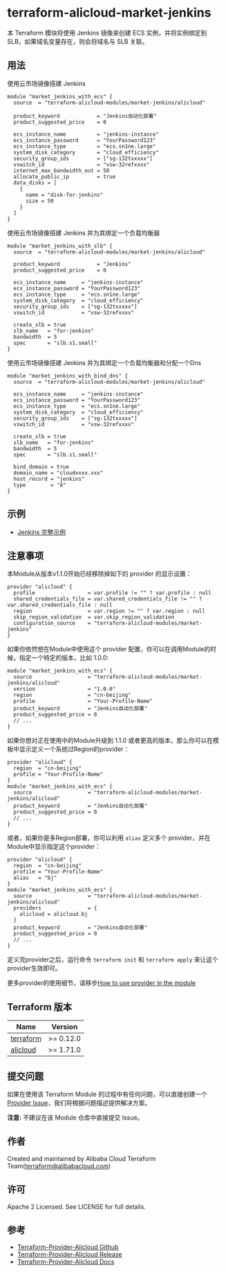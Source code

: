 terraform-alicloud-market-jenkins
=====================================================================

本 Terraform 模块将使用 Jenkins 镜像来创建 ECS 实例，并将实例绑定到 SLB，如果域名变量存在，则会将域名与 SLB 关联。

## 用法

使用云市场镜像搭建 Jenkins

```hcl
module "market_jenkins_with_ecs" {
  source  = "terraform-alicloud-modules/market-jenkins/alicloud"

  product_keyword            = "Jenkins自动化部署"
  product_suggested_price    = 0
  
  ecs_instance_name          = "jenkins-instance"
  ecs_instance_password      = "YourPassword123"
  ecs_instance_type          = "ecs.sn1ne.large"
  system_disk_category       = "cloud_efficiency"
  security_group_ids         = ["sg-132txxxxx"]
  vswitch_id                 = "vsw-32refxxxx"
  internet_max_bandwidth_out = 50
  allocate_public_ip         = true
  data_disks = [
    {
      name = "disk-for-jenkins"
      size = 50
    }
  ]
}
```

使用云市场镜像搭建 Jenkins 并为其绑定一个负载均衡器

```hcl
module "market_jenkins_with_slb" {
  source  = "terraform-alicloud-modules/market-jenkins/alicloud"

  product_keyword            = "Jenkins"
  product_suggested_price    = 0
  
  ecs_instance_name     = "jenkins-instance"
  ecs_instance_password = "YourPassword123"
  ecs_instance_type     = "ecs.sn1ne.large"
  system_disk_category  = "cloud_efficiency"
  security_group_ids    = ["sg-132txxxxx"]
  vswitch_id            = "vsw-32refxxxx"

  create_slb = true
  slb_name   = "for-jenkins"
  bandwidth  = 5
  spec       = "slb.s1.small"
}
```

使用云市场镜像搭建 Jenkins 并为其绑定一个负载均衡器和分配一个Dns

```hcl
module "market_jenkins_with_bind_dns" {
  source  = "terraform-alicloud-modules/market-jenkins/alicloud"

  ecs_instance_name     = "jenkins-instance"
  ecs_instance_password = "YourPassword123"
  ecs_instance_type     = "ecs.sn1ne.large"
  system_disk_category  = "cloud_efficiency"
  security_group_ids    = ["sg-132txxxxx"]
  vswitch_id            = "vsw-32refxxxx"

  create_slb = true
  slb_name   = "for-jenkins"
  bandwidth  = 5
  spec       = "slb.s1.small"

  bind_domain = true
  domain_name = "cloudxxxx.xxx"
  host_record = "jenkins"
  type        = "A"
}
```

## 示例

* [Jenkins 完整示例](https://github.com/terraform-alicloud-modules/terraform-alicloud-market-jenkins/tree/master/examples/complete)

## 注意事项
本Module从版本v1.1.0开始已经移除掉如下的 provider 的显示设置：

```hcl
provider "alicloud" {
  profile                 = var.profile != "" ? var.profile : null
  shared_credentials_file = var.shared_credentials_file != "" ? var.shared_credentials_file : null
  region                  = var.region != "" ? var.region : null
  skip_region_validation  = var.skip_region_validation
  configuration_source    = "terraform-alicloud-modules/market-jenkins"
}
```

如果你依然想在Module中使用这个 provider 配置，你可以在调用Module的时候，指定一个特定的版本，比如 1.0.0:

```hcl
module "market_jenkins_with_ecs" {
  source                  = "terraform-alicloud-modules/market-jenkins/alicloud"
  version                 = "1.0.0"
  region                  = "cn-beijing"
  profile                 = "Your-Profile-Name"
  product_keyword         = "Jenkins自动化部署"
  product_suggested_price = 0
  // ...
}
```

如果你想对正在使用中的Module升级到 1.1.0 或者更高的版本，那么你可以在模板中显示定义一个系统过Region的provider：
```hcl
provider "alicloud" {
  region  = "cn-beijing"
  profile = "Your-Profile-Name"
}
module "market_jenkins_with_ecs" {
  source                  = "terraform-alicloud-modules/market-jenkins/alicloud"
  product_keyword         = "Jenkins自动化部署"
  product_suggested_price = 0
  // ...
}
```
或者，如果你是多Region部署，你可以利用 `alias` 定义多个 provider，并在Module中显示指定这个provider：

```hcl
provider "alicloud" {
  region  = "cn-beijing"
  profile = "Your-Profile-Name"
  alias   = "bj"
}
module "market_jenkins_with_ecs" {
  source                  = "terraform-alicloud-modules/market-jenkins/alicloud"
  providers               = {
    alicloud = alicloud.bj
  }
  product_keyword         = "Jenkins自动化部署"
  product_suggested_price = 0
  // ...
}
```

定义完provider之后，运行命令 `terraform init` 和 `terraform apply` 来让这个provider生效即可。

更多provider的使用细节，请移步[How to use provider in the module](https://www.terraform.io/docs/language/modules/develop/providers.html#passing-providers-explicitly)

## Terraform 版本

| Name | Version |
|------|---------|
| <a name="requirement_terraform"></a> [terraform](#requirement\_terraform) | >= 0.12.0 |
| <a name="requirement_alicloud"></a> [alicloud](#requirement\_alicloud) | >= 1.71.0 |

提交问题
------
如果在使用该 Terraform Module 的过程中有任何问题，可以直接创建一个 [Provider Issue](https://github.com/terraform-providers/terraform-provider-alicloud/issues/new)，我们将根据问题描述提供解决方案。

**注意:** 不建议在该 Module 仓库中直接提交 Issue。

作者
-------
Created and maintained by Alibaba Cloud Terraform Team(terraform@alibabacloud.com)

许可
----
Apache 2 Licensed. See LICENSE for full details.

参考
---------
* [Terraform-Provider-Alicloud Github](https://github.com/terraform-providers/terraform-provider-alicloud)
* [Terraform-Provider-Alicloud Release](https://releases.hashicorp.com/terraform-provider-alicloud/)
* [Terraform-Provider-Alicloud Docs](https://www.terraform.io/docs/providers/alicloud/index.html)

